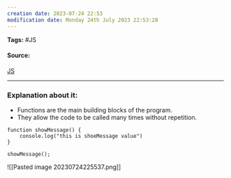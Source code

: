 ```yaml
---
creation date: 2023-07-24 22:53
modification date: Monday 24th July 2023 22:53:28
---
```


**Tags:** #JS 

#### Source:
[JS](https://javascript.info/function-basics)

--------------------------------------

### Explanation about it:

* Functions are the main building blocks of the program.
* They allow the code to be called many times without repetition.

```
function showMessage() {
	console.log("this is shoeMessage value")
}

showMessage();
```

![[Pasted image 20230724225537.png]]

